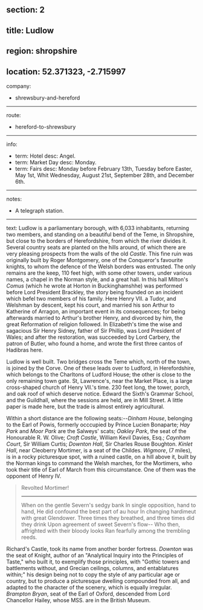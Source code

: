 section: 2
----
title: Ludlow
----
region: shropshire
----
location: 52.371323, -2.715997
----
company:
- shrewsbury-and-hereford
----
route:
- hereford-to-shrewsbury
----
info:
- term: Hotel
  desc: Angel.
- term: Market Day
  desc: Monday.
- term: Fairs
  desc: Monday before February 13th, Tuesday before Easter, May 1st, Whit Wednesday, August 21st, September 28th, and December 6th.
----
notes:
- A telegraph station.
----
text: Ludlow is a parliamentary borough, with 6,033 inhabitants, returning two members, and standing on a beautiful bend of the Teme, in Shropshire, but close to the borders of Herefordshire, from which the river divides it. Several country seats are planted on the hills around, of which there are very pleasing prospects from the walls of the old *Castle*. This fine ruin was originally built by Roger Montgomery, one of the Conqueror's favourite knights, to whom the defence of the Welsh borders was entrusted. The only remains are the keep, 110 feet high, with some other towers, under various names, a chapel in the Norman style, and a great hall. In this hall Milton's *Comus* (which he wrote at Horton in Buckinghamshhe) was performed before Lord President Brackley, the story being founded on an incident which befel two members of his family. Here Henry VII. a Tudor, and Welshman by descent, kept his court, and married his son Arthur to Katherine of Arragon, an important event in its consequences; for being afterwards married to Arthur's brother Henry, and divorced by him, the great Reformation of religion followed. In Elizabeth's time the wise and sagacious Sir Henry Sidney, father of Sir Phillip, was Lord President of Wales; and after the restoration, was succeeded by Lord Carbery, the patron of Butler, who found a home, and wrote the first three cantos of Hadibras here.

Ludlow is well built. Two bridges cross the Teme which, north of the town, is joined by the Corve. One of these leads over to Ludford, in Herefordshire, which belongs to the Charltons of Ludford House; the other is close to the only remaining town gate. St, Lawrence's, near the Market Place, is a large cross-shaped church of Henry VII.'s time. 230 feet long, the tower, porch, and oak roof of which deserve notice. Edward the Sixth's Grammar School, and the Guildhall, where the sessions are held, are in Mill Street. A little paper is made here, but the trade is almost entirely agricultural.

Within a short distance are the following seats:--*Dinham House*, belonging to the Earl of Powis, formerly occcupied by Prince Lucien Bonaparte; *Hay Park* and *Moor Park* are the Salweys' scats; *Oakley Park*, the seat of the Honourable R. W. Olive; *Croft Castle*, William Kevil Davies, Esq.; *Caynham Court*, Sir William Curtis; *Downton Hall*, Sir Charles Rouse Boughton. *Kinlet Hall*, near Cleoberry Mortimer, is a seat of the Childes. *Wigmore*, (7 miles), is in a rocky picturesque spot, with a ruined castle, on a hill above it, built by the Norman kings to command the Welsh marches, for the Mortimers, who took their title of Earl of March from this circumstance. One of them was the opponent of Henry IV.

> Revolted Mortimer!
> * * *
> When on the gentle Severn's sedgy bank
> In single opposition, hand to hand,
> He did confound the best part of au hour
> In changing hardimeut with great Glendower.
> Three times they breathed, and three times did they drink
> Upon agreement of sweet Severn's flow--
> Who then, affrighted with their bloody looks
> Ran fearfully among the trembling reeds.

Richard's Castle, took its name from another border fortress. *Downton* was the seat of Knight, author of an "Analytical Inquiry into the Principles of Taste," who built it, to exemplify those principles, with "Gothic towers and battlements without, and Grecian ceilings, columns, and entablatures within;" his design being not to copy the style of any particular age or country, but to produce a picturesque dwelling compounded from all, and adapted to the character of the scenery, which is equally irregular. *Brampton Bryan*, seat of the Earl of Oxford, descended from Lord Chancellor Hailey, whose MSS. are in the British Museum.
